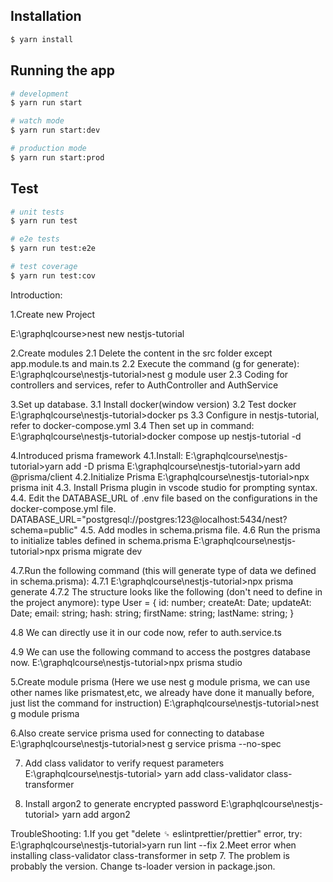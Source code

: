 ## Installation

```bash
$ yarn install
```

## Running the app

```bash
# development
$ yarn run start

# watch mode
$ yarn run start:dev

# production mode
$ yarn run start:prod
```

## Test

```bash
# unit tests
$ yarn run test

# e2e tests
$ yarn run test:e2e

# test coverage
$ yarn run test:cov
```

Introduction:

1.Create new Project

E:\graphqlcourse>nest new nestjs-tutorial

2.Create modules
2.1 Delete the content in the src folder except app.module.ts and main.ts
2.2 Execute the command (g for generate):
E:\graphqlcourse\nestjs-tutorial>nest g module user
2.3 Coding for controllers and services, refer to AuthController and AuthService

3.Set up database.
3.1 Install docker(window version)
3.2 Test docker
E:\graphqlcourse\nestjs-tutorial>docker ps
3.3 Configure in nestjs-tutorial, refer to docker-compose.yml
3.4 Then set up in command:
E:\graphqlcourse\nestjs-tutorial>docker compose up nestjs-tutorial -d

4.Introduced prisma framework
4.1.Install:
E:\graphqlcourse\nestjs-tutorial>yarn add -D prisma
E:\graphqlcourse\nestjs-tutorial>yarn add @prisma/client
4.2.Initialize Prisma
E:\graphqlcourse\nestjs-tutorial>npx prisma init
4.3. Install Prisma plugin in vscode studio for prompting syntax.
4.4. Edit the DATABASE_URL of .env file based on the configurations in the docker-compose.yml file.
DATABASE_URL="postgresql://postgres:123@localhost:5434/nest?schema=public"
4.5. Add modles in schema.prisma file.
4.6 Run the prisma to initialize tables defined in schema.prisma
E:\graphqlcourse\nestjs-tutorial>npx prisma migrate dev

4.7.Run the following command (this will generate type of data we defined in schema.prisma):
4.7.1 E:\graphqlcourse\nestjs-tutorial>npx prisma generate
4.7.2 The structure looks like the following (don't need to define in the project anymore):
type User = {
id: number;
createAt: Date;
updateAt: Date;
email: string;
hash: string;
firstName: string;
lastName: string;
}

4.8 We can directly use it in our code now, refer to auth.service.ts

4.9 We can use the following command to access the postgres database now.
E:\graphqlcourse\nestjs-tutorial>npx prisma studio

5.Create module prisma (Here we use nest g module prisma, we can use other names like prismatest,etc, we already have done it manually before, just list the command for instruction)
E:\graphqlcourse\nestjs-tutorial>nest g module prisma

6.Also create service prisma used for connecting to database
E:\graphqlcourse\nestjs-tutorial>nest g service prisma --no-spec

7. Add class validator to verify request parameters
   E:\graphqlcourse\nestjs-tutorial> yarn add class-validator class-transformer

8. Install argon2 to generate encrypted password
   E:\graphqlcourse\nestjs-tutorial> yarn add argon2

TroubleShooting:
1.If you get "delete ␍ eslintprettier/prettier" error, try:
E:\graphqlcourse\nestjs-tutorial>yarn run lint --fix
2.Meet error when installing class-validator class-transformer in setp 7. The problem is probably the version.
Change ts-loader version in package.json.
